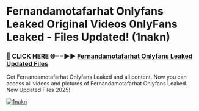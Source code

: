 # Fernandamotafarhat Onlyfans Leaked Original Videos 0nlyFans Leaked - Files Updated! (1nakn)

<h3>🔴 CLICK HERE 🌐==►► <a href="https://tinyurl.com/2jnfzry5" rel="nofollow">Fernandamotafarhat Onlyfans Leaked Updated Files</a></h3>

Get Fernandamotafarhat Onlyfans Leaked and all content. Now you can access all videos and pictures of Fernandamotafarhat Onlyfans Leaked. New Updated Files 2025!

[![1nakn](https://i.imgur.com/GyGTBgg.gif)](https://tinyurl.com/2jnfzry5)
